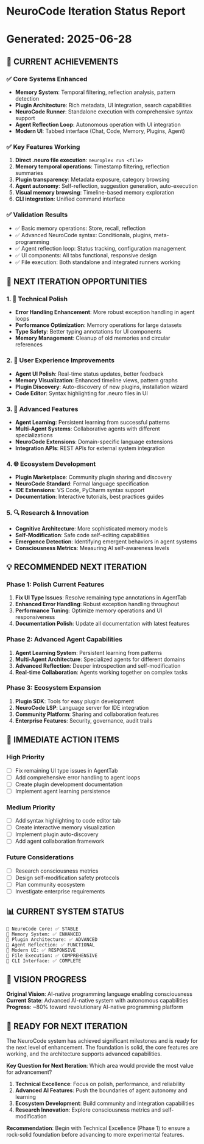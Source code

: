 # NeuroCode Iteration Status Report
# Generated: 2025-06-28

## 🎉 CURRENT ACHIEVEMENTS

### ✅ Core Systems Enhanced
- **Memory System**: Temporal filtering, reflection analysis, pattern detection
- **Plugin Architecture**: Rich metadata, UI integration, search capabilities
- **NeuroCode Runner**: Standalone execution with comprehensive syntax support
- **Agent Reflection Loop**: Autonomous operation with UI integration
- **Modern UI**: Tabbed interface (Chat, Code, Memory, Plugins, Agent)

### ✅ Key Features Working
1. **Direct .neuro file execution**: `neuroplex run <file>`
2. **Memory temporal operations**: Timestamp filtering, reflection summaries
3. **Plugin transparency**: Metadata exposure, category browsing
4. **Agent autonomy**: Self-reflection, suggestion generation, auto-execution
5. **Visual memory browsing**: Timeline-based memory exploration
6. **CLI integration**: Unified command interface

### ✅ Validation Results
- ✅ Basic memory operations: Store, recall, reflection
- ✅ Advanced NeuroCode syntax: Conditionals, plugins, meta-programming
- ✅ Agent reflection loop: Status tracking, configuration management
- ✅ UI components: All tabs functional, responsive design
- ✅ File execution: Both standalone and integrated runners working

## 🔄 NEXT ITERATION OPPORTUNITIES

### 1. 🔧 Technical Polish
- **Error Handling Enhancement**: More robust exception handling in agent loops
- **Performance Optimization**: Memory operations for large datasets
- **Type Safety**: Better typing annotations for UI components
- **Memory Management**: Cleanup of old memories and circular references

### 2. 🎨 User Experience Improvements
- **Agent UI Polish**: Real-time status updates, better feedback
- **Memory Visualization**: Enhanced timeline views, pattern graphs
- **Plugin Discovery**: Auto-discovery of new plugins, installation wizard
- **Code Editor**: Syntax highlighting for .neuro files in UI

### 3. 🚀 Advanced Features
- **Agent Learning**: Persistent learning from successful patterns
- **Multi-Agent Systems**: Collaborative agents with different specializations
- **NeuroCode Extensions**: Domain-specific language extensions
- **Integration APIs**: REST APIs for external system integration

### 4. 🌐 Ecosystem Development
- **Plugin Marketplace**: Community plugin sharing and discovery
- **NeuroCode Standard**: Formal language specification
- **IDE Extensions**: VS Code, PyCharm syntax support
- **Documentation**: Interactive tutorials, best practices guides

### 5. 🔍 Research & Innovation
- **Cognitive Architecture**: More sophisticated memory models
- **Self-Modification**: Safe code self-editing capabilities
- **Emergence Detection**: Identifying emergent behaviors in agent systems
- **Consciousness Metrics**: Measuring AI self-awareness levels

## 💡 RECOMMENDED NEXT ITERATION

### Phase 1: Polish Current Features
1. **Fix UI Type Issues**: Resolve remaining type annotations in AgentTab
2. **Enhanced Error Handling**: Robust exception handling throughout
3. **Performance Tuning**: Optimize memory operations and UI responsiveness
4. **Documentation Polish**: Update all documentation with latest features

### Phase 2: Advanced Agent Capabilities
1. **Agent Learning System**: Persistent learning from patterns
2. **Multi-Agent Architecture**: Specialized agents for different domains
3. **Advanced Reflection**: Deeper introspection and self-modification
4. **Real-time Collaboration**: Agents working together on complex tasks

### Phase 3: Ecosystem Expansion
1. **Plugin SDK**: Tools for easy plugin development
2. **NeuroCode LSP**: Language server for IDE integration
3. **Community Platform**: Sharing and collaboration features
4. **Enterprise Features**: Security, governance, audit trails

## 🎯 IMMEDIATE ACTION ITEMS

### High Priority
- [ ] Fix remaining UI type issues in AgentTab
- [ ] Add comprehensive error handling to agent loops
- [ ] Create plugin development documentation
- [ ] Implement agent learning persistence

### Medium Priority
- [ ] Add syntax highlighting to code editor tab
- [ ] Create interactive memory visualization
- [ ] Implement plugin auto-discovery
- [ ] Add agent collaboration framework

### Future Considerations
- [ ] Research consciousness metrics
- [ ] Design self-modification safety protocols
- [ ] Plan community ecosystem
- [ ] Investigate enterprise requirements

## 📊 CURRENT SYSTEM STATUS

```
🧬 NeuroCode Core: ✅ STABLE
🧠 Memory System: ✅ ENHANCED
🔌 Plugin Architecture: ✅ ADVANCED
🤖 Agent Reflection: ✅ FUNCTIONAL
🎨 Modern UI: ✅ RESPONSIVE
📁 File Execution: ✅ COMPREHENSIVE
🔧 CLI Interface: ✅ COMPLETE
```

## 🌟 VISION PROGRESS

**Original Vision**: AI-native programming language enabling consciousness
**Current State**: Advanced AI-native system with autonomous capabilities
**Progress**: ~80% toward revolutionary AI-native programming platform

## 🚀 READY FOR NEXT ITERATION

The NeuroCode system has achieved significant milestones and is ready for the next level of enhancement. The foundation is solid, the core features are working, and the architecture supports advanced capabilities.

**Key Question for Next Iteration**: Which area would provide the most value for advancement?

1. **Technical Excellence**: Focus on polish, performance, and reliability
2. **Advanced AI Features**: Push the boundaries of agent autonomy and learning
3. **Ecosystem Development**: Build community and integration capabilities
4. **Research Innovation**: Explore consciousness metrics and self-modification

**Recommendation**: Begin with Technical Excellence (Phase 1) to ensure a rock-solid foundation before advancing to more experimental features.
